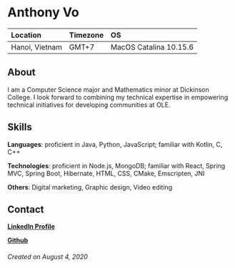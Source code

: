 # Anthony Vo

Location | Timezone | OS
:--- | :--- | :---
Hanoi, Vietnam | GMT+7 | MacOS Catalina 10.15.6

## About

I am a Computer Science major and Mathematics minor at Dickinson College.
I look forward to combining my technical expertise in empowering technical initiatives for developing communities at OLE.

## Skills
**Languages**: proficient in Java, Python, JavaScript; familiar with Kotlin, C, C++

**Technologies**: proficient in Node.js, MongoDB; familiar with React, Spring MVC, Spring Boot, Hibernate, HTML, CSS, CMake, Emscripten, JNI

**Others**: Digital marketing, Graphic design, Video editing

## Contact
[**LinkedIn Profile**](https://www.linkedin.com/in/anthonyhvo/)

[**Github**](https://github.com/anthonyhvo12/)

###### Created on August 4, 2020

